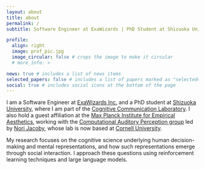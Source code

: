 ```yaml
---
layout: about
title: about
permalink: /
subtitle: Software Engineer at ExaWizards | PhD Student at Shizuoka University | Research Collaborator at Max Planck Institute for Empirical Aesthetics / Cornell University

profile:
  align: right
  image: prof_pic.jpg
  image_circular: false # crops the image to make it circular
  # more_info: >

news: true # includes a list of news items
selected_papers: false # includes a list of papers marked as "selected={true}"
social: true # includes social icons at the bottom of the page
---
```


I am a Software Engineer at [ExaWizards Inc.](https://exawizards.com/) and a PhD student at [Shizuoka University](https://www.shizuoka.ac.jp/), where I am part of the [Cognitive Communication Laboratory](http://cog.cs.inf.shizuoka.ac.jp/recreation.html). I also hold a guest affiliation at the [Max Planck Institute for Empirical Aesthetics](https://www.aesthetics.mpg.de/), working with the [Computational Auditory Perception group](https://www.aesthetics.mpg.de/forschung/forschungsgruppe-computational-auditory-perception.html) led by [Nori Jacoby](https://www.norijacoby.com/), whose lab is now based at [Cornell University](https://www.cornell.edu/).

My research focuses on the cognitive science underlying human decision-making and mental representations, and how such representations emerge through social interaction. I approach these questions using reinforcement learning techniques and large language models.
